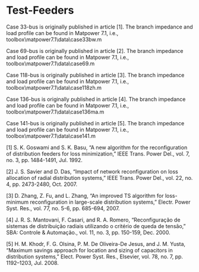 # Test-Feeders
Case 33-bus is originally published in article [1]. The branch impedance and load profile can be found in Matpower 7.1, i.e., toolbox\matpower7.1\data\case33bw.m

Case 69-bus is originally published in article [2]. The branch impedance and load profile can be found in Matpower 7.1, i.e., toolbox\matpower7.1\data\case69.m

Case 118-bus is originally published in article [3]. The branch impedance and load profile can be found in Matpower 7.1, i.e., toolbox\matpower7.1\data\case118zh.m

Case 136-bus is originally published in article [4]. The branch impedance and load profile can be found in Matpower 7.1, i.e., toolbox\matpower7.1\data\case136ma.m

Case 141-bus is originally published in article [5]. The branch impedance and load profile can be found in Matpower 7.1, i.e., toolbox\matpower7.1\data\case141.m


[1] S. K. Goswami and S. K. Basu, “A new algorithm for the reconfiguration of distribution feeders for loss minimization,” IEEE Trans. Power Del., vol. 7, no. 3, pp. 1484-1491, Jul. 1992.

[2] J. S. Savier and D. Das, “Impact of network reconfiguration on loss allocation of radial distribution systems,” IEEE Trans. Power Del., vol. 22, no. 4, pp. 2473-2480, Oct. 2007.

[3] D. Zhang, Z. Fu, and L. Zhang, “An improved TS algorithm for loss-minimum reconfiguration in large-scale distribution systems,” Electr. Power Syst. Res., vol. 77, no. 5-6, pp. 685-694, 2007.

[4] J. R. S. Mantovani, F. Casari, and R. A. Romero, “Reconfiguração de sistemas de distribuição radiais utilizando o critério de queda de tensão,” SBA: Controle & Automação., vol. 11, no. 3, pp. 150-159, Dec. 2000.

[5] H. M. Khodr, F. G. Olsina, P. M. De Oliveira-De Jesus, and J. M. Yusta, “Maximum savings approach for location and sizing of capacitors in distribution systems,” Elect. Power Syst. Res., Elsevier, vol. 78, no. 7, pp. 1192–1203, Jul. 2008.

